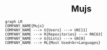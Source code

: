<h1 align="center">Mujs</h1>

```mermaid
graph LR
COMPANY_NAME{Mujs}
COMPANY_NAME ---> U{Users} ---> UN[11]
COMPANY_NAME ---> R{Repositories} ---> RN[63]
COMPANY_NAME ---> G{Gists} ---> GN[0]
COMPANY_NAME ---> ML{Most Used<br>Languages}
```
